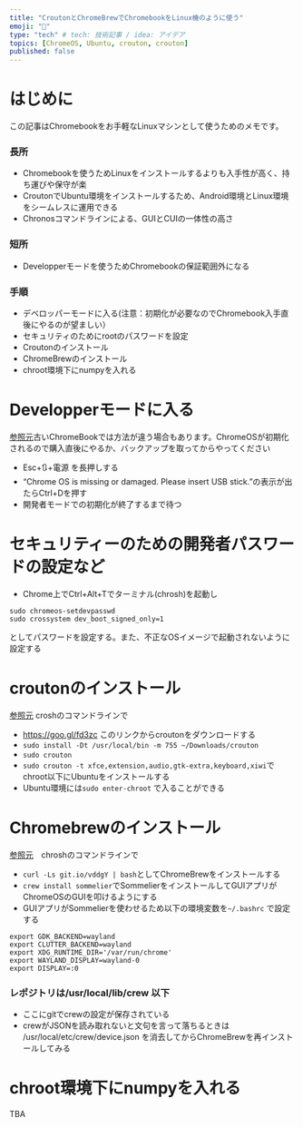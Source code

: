 ```yaml
---
title: "CroutonとChromeBrewでChromebookをLinux機のように使う"
emoji: "📝"
type: "tech" # tech: 技術記事 / idea: アイデア
topics: [ChromeOS, Ubuntu, crouton, crouton]
published: false
---
```

# はじめに
この記事はChromebookをお手軽なLinuxマシンとして使うためのメモです。

### 長所
* Chromebookを使うためLinuxをインストールするよりも入手性が高く、持ち運びや保守が楽
* CroutonでUbuntu環境をインストールするため、Android環境とLinux環境をシームレスに運用できる
* Chronosコマンドラインによる、GUIとCUIの一体性の高さ

### 短所
* Developperモードを使うためChromebookの保証範囲外になる

### 手順

* デベロッパーモードに入る(注意：初期化が必要なのでChromebook入手直後にやるのが望ましい）
* セキュリティのためにrootのパスワードを設定
* Croutonのインストール
* ChromeBrewのインストール
* chroot環境下にnumpyを入れる

# Developperモードに入る
[参照元](https://www.androidauthority.com/how-to-enable-developer-mode-on-a-chromebook-906688/)古いChromeBookでは方法が違う場合もあります。ChromeOSが初期化されるので購入直後にやるか、バックアップを取ってからやってください

* Esc+🔃+電源 を長押しする
* “Chrome OS is missing or damaged. Please insert USB stick.”の表示が出たらCtrl+Dを押す
* 開発者モードでの初期化が終了するまで待つ

# セキュリティーのための開発者パスワードの設定など

* Chrome上でCtrl+Alt+Tでターミナル(chrosh)を起動し

```commandline
sudo chromeos-setdevpasswd
sudo crossystem dev_boot_signed_only=1
```
としてパスワードを設定する。また、不正なOSイメージで起動されないように設定する

# croutonのインストール
[参照元](https://github.com/dnschneid/crouton) croshのコマンドラインで

* https://goo.gl/fd3zc このリンクからcroutonをダウンロードする
* `sudo install -Dt /usr/local/bin -m 755 ~/Downloads/crouton`
* `sudo crouton`
* `sudo crouton -t xfce,extension,audio,gtk-extra,keyboard,xiwi`でchroot以下にUbuntuをインストールする
* Ubuntu環境には`sudo enter-chroot` で入ることができる

# Chromebrewのインストール
[参照元](https://github.com/skycocker/chromebrew)　chroshのコマンドラインで

* `curl -Ls git.io/vddgY | bash`としてChromeBrewをインストールする
* `crew install sommelier`でSommelierをインストールしてGUIアプリがChromeOSのGUIを叩けるようにする
* GUIアプリがSommelierを使わせるため以下の環境変数を`~/.bashrc` で設定する

```
export GDK_BACKEND=wayland 
export CLUTTER_BACKEND=wayland
export XDG_RUNTIME_DIR='/var/run/chrome'
export WAYLAND_DISPLAY=wayland-0
export DISPLAY=:0
```

### レポジトリは/usr/local/lib/crew 以下
* ここにgitでcrewの設定が保存されている
* crewがJSONを読み取れないと文句を言って落ちるときは /usr/local/etc/crew/device.json を消去してからChromeBrewを再インストールしてみる

# chroot環境下にnumpyを入れる
TBA

